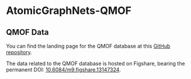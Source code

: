 # AtomicGraphNets-QMOF


## QMOF Data
You can find the landing page for the QMOF database at this [GitHub repository](https://github.com/arosen93/QMOF). 

The data related to the QMOF database is hosted on Figshare, bearing the permanent DOI: [10.6084/m9.figshare.13147324](https://figshare.com/articles/dataset/QMOF_Database/13147324).
